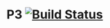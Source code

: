 
# P3 [![Build Status](https://travis-ci.com/KROSF/POO.svg?token=zVqCJjANzyzv4vjnQQ4m&branch=P3)](https://travis-ci.com/KROSF/POO)
